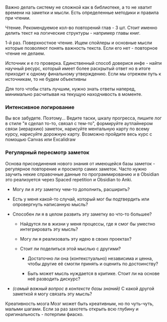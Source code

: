 Важно делать систему не сложной как в библиотеке, а то не хватит времени на заметки и мысли.   Есть определенные методики и правила при чтении.

Чтение.
Рекомендуемое кол-во повторений глав - 3 шт. 
Стоит именно делить текст на логические структуры - например главы книг.


1-й раз. Поверхностное чтение. Ищем спойлеры и основные мысли которые позволяют понять важность текста. Если его нет - повторное чтение не делаем.


Источник и е го проверка.
	Единственный способ доверися инфе - найти научный ресурс, который имеет более раскрытый ответ но в итоге приходит к одному финальному утверждению.
	Если мы отрежем путь к источникам, то не будем объективны

Для того чтобы стать лучшим, нужно знать ответы наперед, минимально расчитывая на текущую находчивость в моменте. 

### Интенсивное логирование

Вы все забудете. Поэтому... Ведите таски, шкалу прогресса, пишите лог в стиле "я сделал то-то, связал с тем-то", формируйте аутлайнером связи (иерархию) заметок, нарисуйте ментальную карту по всему курсу, нарисуйте дорожную карту. Возможно пройдите весь курс с помощью Canvas или Excalidraw

### Регулярный пересмотр заметок
Основа присоединения нового знания от имеющейся базы заметок - регулярное повторение и просмотр самих заметок. Часто нужно заучить некие справочные данные по программированию и в Obsidian это реализуется через Spaced repetition и Obsidian to Anki.

- Могу ли я _эту_ заметку чем-то дополнить, расширить?
    
- Есть у меня какой-то случай, который мог бы подтвердить или опровергнуть написанную мысль?
    
- Способен ли я в целом развить эту заметку во что-то большее?
    
    - Найдутся ли в жизни у меня процессы, где я смог бы уместно интегрировать эту мысль?
        
    - Могу ли я реализовать эту идею в своих проектах?
        
    - Стоит ли поделиться этой мыслью с другими?
        
        - Достаточно ли она (контекстуально) независима и ценна, чтобы другие её смогли принять и оценить по достоинству?
            
        - Быть может мысль нуждается в критике. Стоит ли на основе неё разводить дискурс?
            
- _(самый важный вопрос в контексте базы знаний)_ С какой другой заметкой я могу связать эту мысль?


Креативность мозга
Мозг может быть креативным, но по чуть-чуть, малыми шагами. Если за раз захотеть открыть всю глубину и оригинальность - потерпим фиаско.